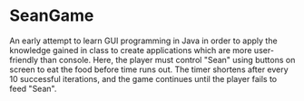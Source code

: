 # SeanGame

An early attempt to learn GUI programming in Java in order to apply the knowledge gained in class to create applications which are more user-friendly than console. Here, the player must control "Sean" using buttons on screen to eat the food before time runs out. The timer shortens after every 10 successful iterations, and the game continues until the player fails to feed "Sean".
